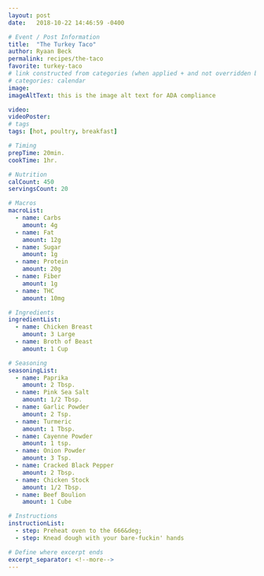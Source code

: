 ```yaml
---
layout: post
date:   2018-10-22 14:46:59 -0400

# Event / Post Information
title:  "The Turkey Taco"
author: Ryaan Beck
permalink: recipes/the-taco
favorite: turkey-taco
# link constructed from categories (when applied + and not overridden by permalink)
# categories: calendar
image:
imageAltText: this is the image alt text for ADA compliance

video:
videoPoster:
# tags
tags: [hot, poultry, breakfast]

# Timing
prepTime: 20min.
cookTime: 1hr.

# Nutrition
calCount: 450
servingsCount: 20

# Macros
macroList:
  - name: Carbs
    amount: 4g
  - name: Fat
    amount: 12g
  - name: Sugar
    amount: 1g
  - name: Protein
    amount: 20g
  - name: Fiber
    amount: 1g
  - name: THC
    amount: 10mg

# Ingredients
ingredientList:
  - name: Chicken Breast
    amount: 3 Large
  - name: Broth of Beast
    amount: 1 Cup

# Seasoning
seasoningList:
  - name: Paprika
    amount: 2 Tbsp.
  - name: Pink Sea Salt
    amount: 1/2 Tbsp.
  - name: Garlic Powder
    amount: 2 Tsp.
  - name: Turmeric
    amount: 1 Tbsp.
  - name: Cayenne Powder
    amount: 1 tsp.
  - name: Onion Powder
    amount: 3 Tsp.
  - name: Cracked Black Pepper
    amount: 2 Tbsp.
  - name: Chicken Stock
    amount: 1/2 Tbsp.
  - name: Beef Boulion
    amount: 1 Cube

# Instructions
instructionList:
  - step: Preheat oven to the 666&deg;
  - step: Knead dough with your bare-fuckin' hands

# Define where excerpt ends
excerpt_separator: <!--more-->
---
```

